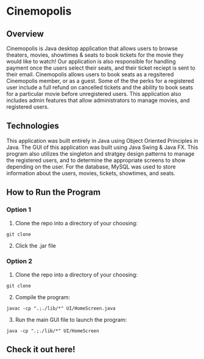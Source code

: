 # Cinemopolis

## Overview

Cinemopolis is Java desktop application that allows users to browse theaters, movies, showtimes & seats to book tickets for the movie they would like to watch! Our application is also responsible for handling payment once the users select their seats, and their ticket reciept is sent to their email. Cinemopolis allows users to book seats as a regsitered Cinemopolis member, or as a guest. Some of the the perks for a registered user include a full refund on cancelled tickets and the ability to book seats for a particular movie before unregistered users. This application also includes admin features that allow administrators to manage movies, and registered users.

## Technologies

This application was built entirely in Java using Object Oriented Principles in Java. The GUI of this application was built using Java Swing & Java FX. This program also utilizes the singleton and stratgey design patterns to manage the registered users, and to determine the appropriate screens to show depending on the user. For the database, MySQL was used to store information about the users, movies, tickets, showtimes, and seats. 

## How to Run the Program

### Option 1

1. Clone the repo into a directory of your choosing:
```
git clone
```
2. Click the .jar file

### Option 2

1. Clone the repo into a directory of your choosing:
```
git clone
```

2. Compile the program:
```
javac -cp ".;./lib/*" UI/HomeScreen.java
```
3. Run the main GUI file to launch the program:
```
java -cp ".;./lib/*" UI/HomeScreen
```

## Check it out here!

